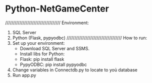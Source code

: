 # Python-NetGameCenter
///////////////////////////////////
Environment:
1. SQL Server
2. Python (Flask, pypyodbc)
///////////////////////////////////
How to run:
1. Set up your environment:
   -  Download SQL Server and SSMS.
   -  Install libs for Python:
     + Flask: pip install flask
     + PypyODBC: pip install pypyodbc
2. Change variables in Connectdb.py to locate to yoủ database
3. Run app.py
